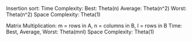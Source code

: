 Insertion sort:
Time Complexity:
Best: Theta(n)
Average: Theta(n^2)
Worst: Theta(n^2)
Space Complexity: 
Theta(1)


Matrix Multiplication:
m = rows in A, n = columns in B, l = rows in B
Time: Best, Average, Worst: Theta(mnl)
Space Complexity: Theta(1)
